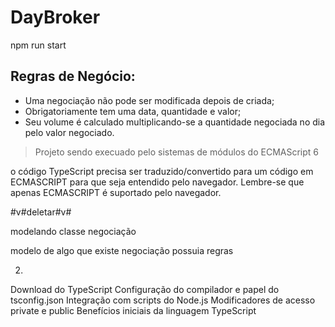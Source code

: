 # DayBroker

npm run start

## Regras de Negócio:

 - Uma negociação não pode ser modificada depois de criada;
 - Obrigatoriamente tem uma data, quantidade e valor;
 - Seu volume é calculado multiplicando-se a quantidade negociada no dia pelo valor negociado.

 > Projeto sendo execuado pelo sistemas de módulos do ECMAScript 6

 o código TypeScript precisa ser traduzido/convertido para um código em ECMASCRIPT para que seja entendido pelo navegador. Lembre-se que apenas ECMASCRIPT é suportado pelo navegador.

#v#deletar#v#

 modelando classe negociação

 modelo de algo que existe 
 negociação possuia regras

 02.
Download do TypeScript
Configuração do compilador e papel do tsconfig.json
Integração com scripts do Node.js
Modificadores de acesso private e public
Benefícios iniciais da linguagem TypeScript